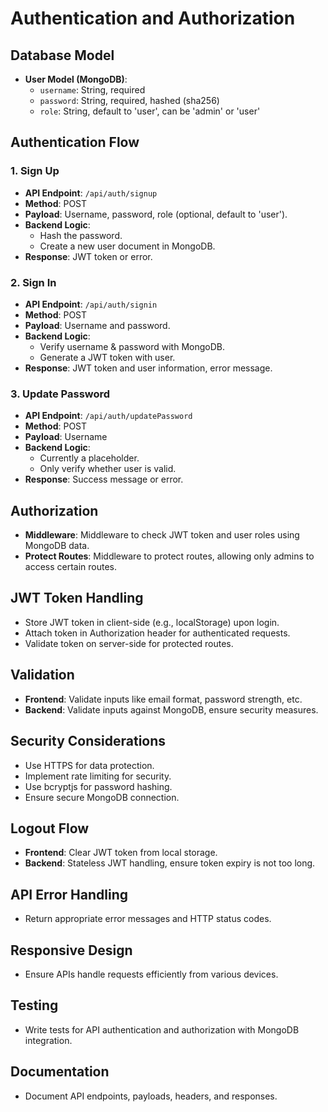 # Authentication and Authorization 

## Database Model
- **User Model (MongoDB)**: 
  - `username`: String, required
  - `password`: String, required, hashed (sha256)
  - `role`: String, default to 'user', can be 'admin' or 'user'

## Authentication Flow

### 1. Sign Up
- **API Endpoint**: `/api/auth/signup`
- **Method**: POST
- **Payload**: Username, password, role (optional, default to 'user').
- **Backend Logic**: 
  - Hash the password.
  - Create a new user document in MongoDB.
- **Response**: JWT token or error.

### 2. Sign In
- **API Endpoint**: `/api/auth/signin`
- **Method**: POST
- **Payload**: Username and password.
- **Backend Logic**: 
  - Verify username & password with MongoDB.
  - Generate a JWT token with user.
- **Response**: JWT token and user information, error message.

### 3. Update Password
- **API Endpoint**: `/api/auth/updatePassword`
- **Method**: POST
- **Payload**: Username
- **Backend Logic**: 
  - Currently a placeholder.
  - Only verify whether user is valid.
- **Response**: Success message or error.

## Authorization

- **Middleware**: Middleware to check JWT token and user roles using MongoDB data.
- **Protect Routes**: Middleware to protect routes, allowing only admins to access certain routes.

## JWT Token Handling
- Store JWT token in client-side (e.g., localStorage) upon login.
- Attach token in Authorization header for authenticated requests.
- Validate token on server-side for protected routes.

## Validation
- **Frontend**: Validate inputs like email format, password strength, etc.
- **Backend**: Validate inputs against MongoDB, ensure security measures.

## Security Considerations
- Use HTTPS for data protection.
- Implement rate limiting for security.
- Use bcryptjs for password hashing.
- Ensure secure MongoDB connection.

## Logout Flow
- **Frontend**: Clear JWT token from local storage.
- **Backend**: Stateless JWT handling, ensure token expiry is not too long.

## API Error Handling
- Return appropriate error messages and HTTP status codes.

## Responsive Design
- Ensure APIs handle requests efficiently from various devices.

## Testing
- Write tests for API authentication and authorization with MongoDB integration.

## Documentation
- Document API endpoints, payloads, headers, and responses.
